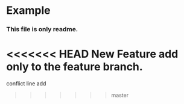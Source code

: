 # Example

### This file is only readme.

<<<<<<< HEAD
New Feature add only to the feature branch.
=======
conflict line add
>>>>>>> master
